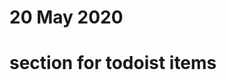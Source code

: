 # 20 May 2020



# section for todoist items
<!--stackedit_data:
eyJoaXN0b3J5IjpbLTUwNDQzOTc0OV19
-->